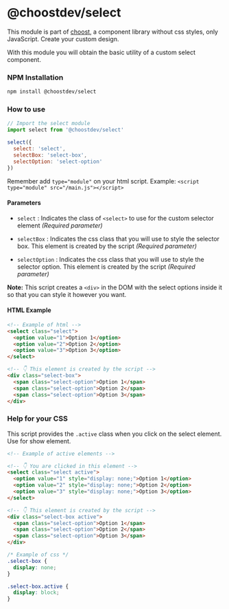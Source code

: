 # @choostdev/select

This module is part of [choost](https://github.com/albertesc/choost), a component library without css styles, only JavaScript. Create your custom design.

With this module you will obtain the basic utility of a custom select component.

### NPM Installation

```bash
npm install @choostdev/select
```

### How to use

```JavaScript
// Import the select module
import select from '@choostdev/select'

select({
  select: 'select',
  selectBox: 'select-box',
  selectOption: 'select-option'
})
```

Remember add `type="module"` on your html script. Example: `<script type="module" src="/main.js"></script>`

#### Parameters

- `select` : Indicates the class of `<select>` to use for the custom selector element _(Required parameter)_

- `selectBox` : Indicates the css class that you will use to style the selector box. This element is created by the script _(Required parameter)_
- `selectOption` : Indicates the css class that you will use to style the selector option. This element is created by the script _(Required parameter)_

**Note:** This script creates a `<div>` in the DOM with the select options inside it so that you can style it however you want.

#### HTML Example

```html
<!-- Example of html -->
<select class="select">
  <option value="1">Option 1</option>
  <option value="2">Option 2</option>
  <option value="3">Option 3</option>
</select>

<!-- 👇 This element is created by the script -->
<div class="select-box">
  <span class="select-option">Option 1</span>
  <span class="select-option">Option 2</span>
  <span class="select-option">Option 3</span>
</div>
```

### Help for your CSS

This script provides the `.active` class when you click on the select element. Use for show element.

```html
<!-- Example of active elements -->

<!-- 👇 You are clicked in this element -->
<select class="select active">
  <option value="1" style="display: none;">Option 1</option>
  <option value="2" style="display: none;">Option 2</option>
  <option value="3" style="display: none;">Option 3</option>
</select>

<!-- 👇 This element is created by the script -->
<div class="select-box active">
  <span class="select-option">Option 1</span>
  <span class="select-option">Option 2</span>
  <span class="select-option">Option 3</span>
</div>
```

```css
/* Example of css */
.select-box {
  display: none;
}

.select-box.active {
  display: block;
}
```
